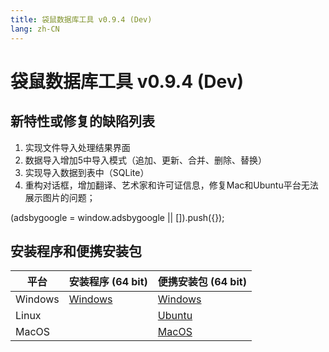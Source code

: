 ```yaml
---
title: 袋鼠数据库工具 v0.9.4 (Dev)
lang: zh-CN
---
```


# 袋鼠数据库工具 v0.9.4 (Dev)

## 新特性或修复的缺陷列表
1. 实现文件导入处理结果界面
2. 数据导入增加5中导入模式（追加、更新、合并、删除、替换）
3. 实现导入数据到表中（SQLite）
4. 重构对话框，增加翻译、艺术家和许可证信息，修复Mac和Ubuntu平台无法展示图片的问题；

<div>
    <script2 type="text/javascript" async="true" src="https://pagead2.googlesyndication.com/pagead/js/adsbygoogle.js" />
    <ins class="adsbygoogle"
        style="display:block; text-align:center;"
        data-ad-layout="in-article"
        data-ad-format="fluid"
        data-ad-client="ca-pub-3975819313740938"
        data-ad-slot="6760827895"></ins>
    <script2 type="text/javascript">
        (adsbygoogle = window.adsbygoogle || []).push({});
    </script2>
</div>


## 安装程序和便携安装包 <Badge text="链接已失效" type="warning"/>

| 平台          | 安装程序 (64 bit) | 便携安装包 (64 bit)  |
|-------------------|-------------------|-------------------|
| Windows | [Windows](https://github.com/dbkangaroo/kangaroo/releases/download/v0.9.4.191209/Kangaroo_0.9.4.191209_win64.exe) | [Windows](https://github.com/dbkangaroo/kangaroo/releases/download/v0.9.4.191209/Kangaroo_0.9.4.191209_win64.7z) |
| Linux |  | [Ubuntu](https://github.com/dbkangaroo/kangaroo/releases/download/v0.9.4.191209/Kangaroo_0.9.4.191209_ubuntu.zip) |
| MacOS |  | [MacOS](https://github.com/dbkangaroo/kangaroo/releases/download/v0.9.4.191209/Kangaroo_0.9.4.191209_macos.zip) |
